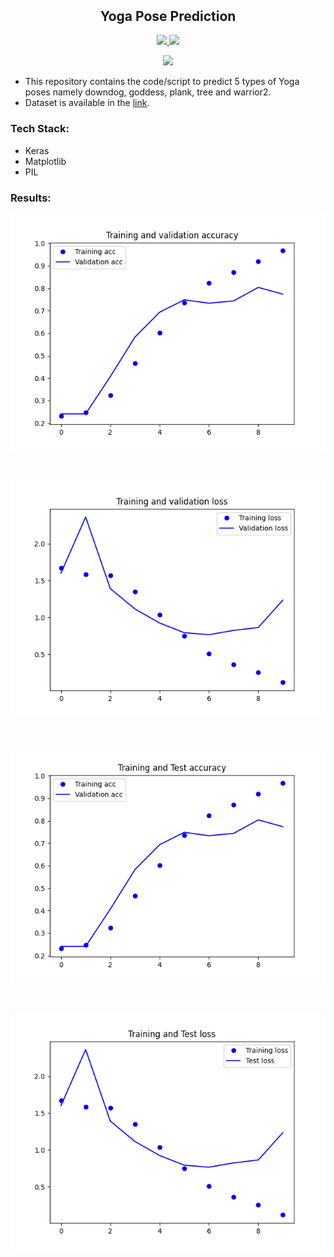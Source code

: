 <p align="center">
  <h2 align="center" style="margin-top: -4px !important;">Yoga Pose Prediction</h2>
  <p align="center">
    <a href="https://github.com/dhhruv/Yoga-Pose-Prediction/blob/master/LICENSE">
      <img src="https://img.shields.io/badge/license-MIT-informational">
    </a>
    <a href="https://www.python.org/">
    	<img src="https://img.shields.io/badge/python-v3.8-informational">
    </a>
  </p>
</p>
<p align="center">
	<img src="http://ForTheBadge.com/images/badges/made-with-python.svg">
</p>

- This repository contains the code/script to predict 5 types of Yoga poses namely downdog, goddess, plank, tree and warrior2.
- Dataset is available in the [link](https://github.com/dhhruv/Yoga-Pose-Prediction/releases/download/0.0/yoga.pose.dataset.zip).

### Tech Stack:

- Keras
- Matplotlib
- PIL

### Results:

<p align="center">
	<img src="./assets/Figure_1.png">
</p>
<br>

<p align="center">
	<img src="./assets/Figure_2.png">
</p>
<br>

<p align="center">
	<img src="./assets/Figure_3.png">
</p>
<br>

<p align="center">
	<img src="./assets/Figure_4.png">
</p>
<br>

